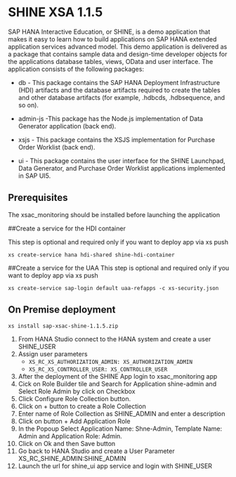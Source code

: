 SHINE XSA 1.1.5
================
SAP HANA Interactive Education, or SHINE, is a demo application that makes it easy to learn how to build applications on SAP HANA extended application services advanced model. This demo application is delivered as a package that contains sample data and design-time developer objects for the applications database tables, views, OData and user interface.
The application consists of the following packages:


- db - This package contains the SAP HANA Deployment Infrastructure (HDI) artifacts and the database artifacts required to create the tables and other database artifacts (for example, .hdbcds, .hdbsequence, and so on).


- admin-js -This package has the Node.js implementation of Data Generator application (back end).


- xsjs - This package contains the XSJS implementation for Purchase Order Worklist (back end).


- ui - This package contains the user interface for the SHINE Launchpad, Data Generator, and Purchase Order Worklist applications implemented in SAP UI5.

## Prerequisites
The xsac_monitoring should be installed before launching the application



##Create a service for the HDI container 

This step is optional and required only if you want to deploy app via xs push  
```
xs create-service hana hdi-shared shine-hdi-container
```

##Create a service for the UAA
This step is optional and required only if you want to deploy app via xs push
```
xs create-service sap-login default uaa-refapps -c xs-security.json
```

## On Premise deployment
```
xs install sap-xsac-shine-1.1.5.zip
```

1. From HANA Studio connect to the HANA system and create a user SHINE_USER
2. Assign user parameters 
	- `XS_RC_XS_AUTHORIZATION_ADMIN: XS_AUTHORIZATION_ADMIN`  
	- `XS_RC_XS_CONTROLLER_USER: XS_CONTROLLER_USER`
3. After the deployment of the SHINE App login to xsac_monitoring app
4. Cick on Role Builder tile and Search for Application shine-admin and Select Role Admin by click on Checkbox
5. Click Configure Role Collection button.
6. Click on + button to create a Role Collection
7. Enter name of Role Collection as SHINE_ADMIN and enter a description
8. Click on button + Add Application Role
9. In the Popoup Select Application Name: Shne-Admin, Template Name: Admin and Application Role: Admin.
10. Click on Ok and then Save button
11. Go back to HANA Studio and create a User Parameter  XS_RC_SHINE_ADMIN:SHINE_ADMIN
12. Launch the url for shine_ui app service and login with SHINE_USER